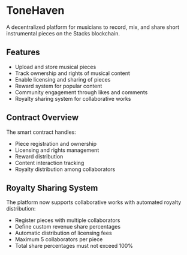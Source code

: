 # ToneHaven

A decentralized platform for musicians to record, mix, and share short instrumental pieces on the Stacks blockchain.

## Features
- Upload and store musical pieces
- Track ownership and rights of musical content
- Enable licensing and sharing of pieces
- Reward system for popular content
- Community engagement through likes and comments
- Royalty sharing system for collaborative works

## Contract Overview
The smart contract handles:
- Piece registration and ownership
- Licensing and rights management
- Reward distribution
- Content interaction tracking
- Royalty distribution among collaborators

## Royalty Sharing System
The platform now supports collaborative works with automated royalty distribution:
- Register pieces with multiple collaborators
- Define custom revenue share percentages
- Automatic distribution of licensing fees
- Maximum 5 collaborators per piece
- Total share percentages must not exceed 100%
